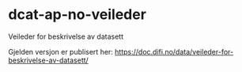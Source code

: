 # dcat-ap-no-veileder
Veileder for beskrivelse av datasett

Gjelden versjon er publisert her: https://doc.difi.no/data/veileder-for-beskrivelse-av-datasett/
